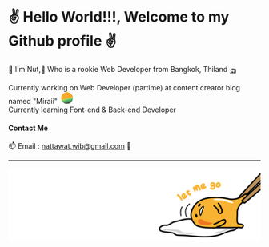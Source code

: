 # ✌️ Hello World!!!,  Welcome to my Github profile ✌️

📣 I'm Nut,🌱 Who is a rookie Web Developer from Bangkok, Thiland 🛺 

Currently working on Web Developer (partime) at content creator blog named "Miraii"
![mi logo](https://github.com/nattawat-wib/nattawat-wib/blob/master/Miraii%20Logo%2030.png)<br>
Currently learning Font-end & Back-end Developer
 
 #### Contact Me 
📫 Email : nattawat.wib@gmail.com 📧

---
![MiraiiLogo.png](https://github.com/nattawat-wib/nattawat-wib/blob/master/Gudetama.png)

<!--
**nattawat-wib/nattawat-wib** is a ✨ _special_ ✨ repository because its `README.md` (this file) appears on your GitHub profile.

Here are some ideas to get you started:

- 🔭 I’m currently working on ...
- 🌱 I’m currently learning ...
- 👯 I’m looking to collaborate on ...
- 🤔 I’m looking for help with ...
- 💬 Ask me about ...
- 📫 How to reach me: ...
- 😄 Pronouns: ...
- ⚡ Fun fact: ...
-->
